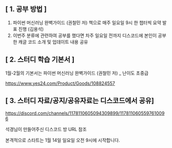 
## [ 1. 공부 방법 ]

 1) 파이썬 머신러닝 완벽가이드 (권철민 저) 책으로 매주 일요일 9시 한 챕터씩 요약 발표 진행 (김용석)
 2) 이번주 분류에 관련하여 공부를 했다면 차주 일요일 전까지 디스코드에 본인이 공부한 캐글 코드 소개 및 업데이트 내용 공유


## [ 2. 스터디 학습 기본서 ]

1월-2월의 기본서는 파이썬 머신러닝 완벽가이드 (권철민 저) _ 난이도 초중급

https://www.yes24.com/Product/Goods/108824557



## [ 3. 스터디 자료/공지/공유자료는 디스코드에서 공유] 

https://discord.com/channels/1178110605094309899/1178110605597610096

석경님이 만들어주신 디스코드 방 URL 참조



본격적으로 스타트는 1월 14일 일요일 오전 9시에 시작합니다. 
